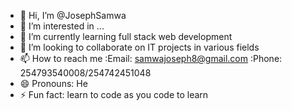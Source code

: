 - 👋 Hi, I’m @JosephSamwa
- 👀 I’m interested in ...
- 🌱 I’m currently learning full stack web development 
- 💞️ I’m looking to collaborate on IT projects in various fields 
- 📫 How to reach me :Email: samwajoseph8@gmail.com :Phone: 254793540008/254742451048
- 😄 Pronouns: He
- ⚡ Fun fact: learn to code as you code to learn

<!---
JosephSamwa/JosephSamwa is a ✨ special ✨ repository because its `README.md` (this file) appears on your GitHub profile.
You can click the Preview link to take a look at your changes.
--->
